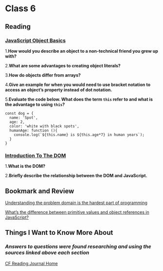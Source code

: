 # Class 6

## Reading

### [JavaScript Object Basics](https://developer.mozilla.org/en-US/docs/Learn/JavaScript/Objects/Basics)

1.**How would you describe an object to a non-technical friend you grew up with?**

2.**What are some advantages to creating object literals?**

3.**How do objects differ from arrays?**

4.**Give an example for when you would need to use bracket notation to access an object’s property instead of dot notation.**

5.**Evaluate the code below. What does the term `this` refer to and what is the advantage to using `this`?**

```text
const dog = {
  name: 'Spot',
  age: 2,
  color: 'white with black spots',
  humanAge: function (){
    console.log(`${this.name} is ${this.age*7} in human years`);
  }
}
```

### [Introduction To The DOM](https://developer.mozilla.org/en-US/docs/Web/API/Document_Object_Model/Introduction)

1.**What is the DOM?**

2.**Briefly describe the relationship between the DOM and JavaScript.**

## Bookmark and Review

[Understanding the problem domain is the hardest part of programming](https://simpleprogrammer.com/solving-problems-breaking-it-down/)

[What’s the difference between primitive values and object references in JavaScript?](https://betterprogramming.pub/intermediate-javascript-whats-the-difference-between-primitive-values-and-object-references-e863d70677b)

## Things I Want to Know More About

### ***Answers to questions were found researching and using the sources linked above each section***

[CF Reading Journal Home](../README.md)
